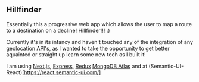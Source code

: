 ## Hillfinder

Essentially this a progressive web app which allows the user to map a route to a destination on a decline! Hillfinder!!! :)

Currently it's in its infancy and haven't touched any of the integration of any geolocation API's, as I wanted to take the opportunity to get better aquainted or straight up learn some new tech as I built it!

I am using [Next.js](https://nextjs.org/), [Express](https://expressjs.com/), [Redux](https://redux.js.org/) [MongoDB Atlas](https://www.mongodb.com/cloud/atlas) and at (Semantic-UI-React)[https://react.semantic-ui.com/]


